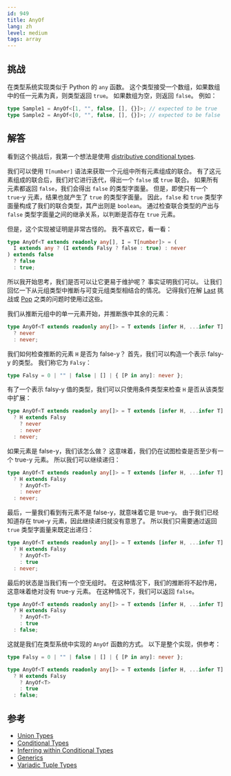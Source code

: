 ```yaml
---
id: 949
title: AnyOf
lang: zh
level: medium
tags: array
---
```


## 挑战

在类型系统实现类似于 Python 的 `any` 函数。
这个类型接受一个数组，如果数组中的任一元素为真，则类型返回 `true`。
如果数组为空，则返回 `false`。
例如：

```typescript
type Sample1 = AnyOf<[1, "", false, [], {}]>; // expected to be true
type Sample2 = AnyOf<[0, "", false, [], {}]>; // expected to be false
```

## 解答

看到这个挑战后，我第一个想法是使用 [distributive conditional types](https://www.typescriptlang.org/docs/handbook/2/conditional-types.html#distributive-conditional-types).

我们可以使用 `T[number]` 语法来获取一个元组中所有元素组成的联合。
有了这元素组成的联合后，我们对它进行迭代，得出一个 `false` 或 `true` 联合。
如果所有元素都返回 `false`，我们会得出 `false` 的类型字面量。
但是，即使只有一个 `true`-y 元素，结果也就产生了 `true` 的类型字面量。
因此，`false` 和 `true` 类型字面量构成了我们的联合类型，其产出则是 `boolean`。
通过检查联合类型的产出与 `false` 类型字面量之间的继承关系，以判断是否存在 `true` 元素。

但是，这个实现被证明是非常古怪的。
我不喜欢它，看一看：

```typescript
type AnyOf<T extends readonly any[], I = T[number]> = (
  I extends any ? (I extends Falsy ? false : true) : never
) extends false
  ? false
  : true;
```

所以我开始思考，我们是否可以让它更易于维护呢？
事实证明我们可以。
让我们回忆一下从元组类型中推断与可变元组类型相结合的情况。
记得我们在解 [Last](../en/medium-last.md) 挑战或 [Pop](../en/medium-pop.md) 之类的问题时使用过这些。

我们从推断元组中的单一元素开始，并推断族中其余的元素：

```typescript
type AnyOf<T extends readonly any[]> = T extends [infer H, ...infer T]
  ? never
  : never;
```

我们如何检查推断的元素 `H` 是否为 false-y？
首先，我们可以构造一个表示 falsy-y 的类型。
我们称它为 `Falsy`：

```typescript
type Falsy = 0 | "" | false | [] | { [P in any]: never };
```

有了一个表示 falsy-y 值的类型，我们可以只使用条件类型来检查 `H` 是否从该类型中扩展：

```typescript
type AnyOf<T extends readonly any[]> = T extends [infer H, ...infer T]
  ? H extends Falsy
    ? never
    : never
  : never;
```

如果元素是 false-y，我们该怎么做？
这意味着，我们仍在试图检查是否至少有一个 true-y 元素。
所以我们可以继续递归：

```typescript
type AnyOf<T extends readonly any[]> = T extends [infer H, ...infer T]
  ? H extends Falsy
    ? AnyOf<T>
    : never
  : never;
```

最后，一量我们看到有元素不是 false-y，就意味着它是 true-y。
由于我们已经知道存在 true-y 元素，因此继续递归就没有意思了。
所以我们只需要通过返回 `true` 类型字面量来既定出递归：

```typescript
type AnyOf<T extends readonly any[]> = T extends [infer H, ...infer T]
  ? H extends Falsy
    ? AnyOf<T>
    : true
  : never;
```

最后的状态是当我们有一个空无组时。
在这种情况下，我们的推断将不起作用，这意味着绝对没有 true-y 元素。
在这种情况下，我们可以返回 `false`。

```typescript
type AnyOf<T extends readonly any[]> = T extends [infer H, ...infer T]
  ? H extends Falsy
    ? AnyOf<T>
    : true
  : false;
```

这就是我们在类型系统中实现的 `AnyOf` 函数的方式。
以下是整个实现，供参考：

```typescript
type Falsy = 0 | "" | false | [] | { [P in any]: never };

type AnyOf<T extends readonly any[]> = T extends [infer H, ...infer T]
  ? H extends Falsy
    ? AnyOf<T>
    : true
  : false;
```

## 参考

- [Union Types](https://www.typescriptlang.org/docs/handbook/2/everyday-types.html#union-types)
- [Conditional Types](https://www.typescriptlang.org/docs/handbook/2/conditional-types.html)
- [Inferring within Conditional Types](https://www.typescriptlang.org/docs/handbook/2/conditional-types.html#inferring-within-conditional-types)
- [Generics](https://www.typescriptlang.org/docs/handbook/2/generics.html)
- [Variadic Tuple Types](https://www.typescriptlang.org/docs/handbook/release-notes/typescript-4-0.html#variadic-tuple-types)
